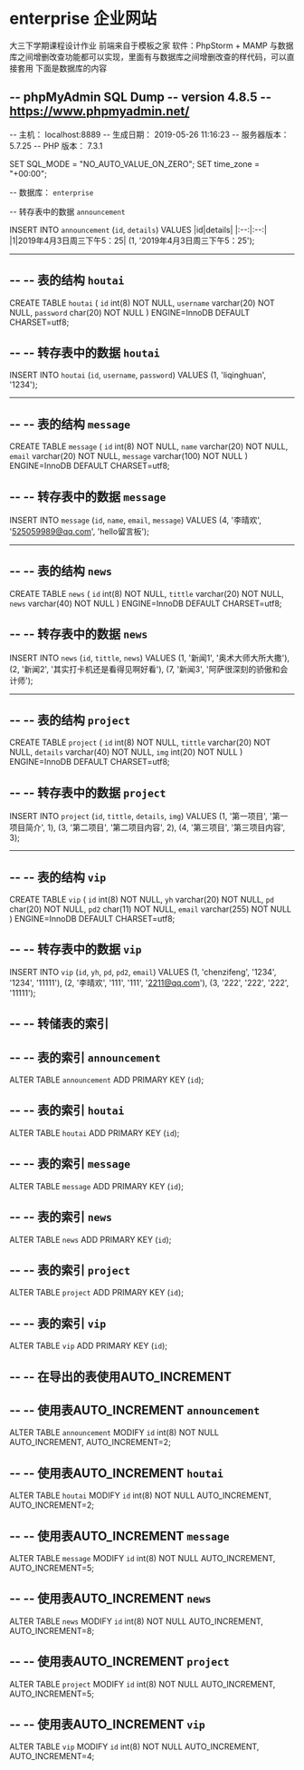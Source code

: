 # enterprise 企业网站
大三下学期课程设计作业
前端来自于模板之家
软件：PhpStorm + MAMP
与数据库之间增删改查功能都可以实现，里面有与数据库之间增删改查的样代码，可以直接套用
下面是数据库的内容

-- phpMyAdmin SQL Dump
-- version 4.8.5
-- https://www.phpmyadmin.net/
--
-- 主机： localhost:8889
-- 生成日期： 2019-05-26 11:16:23
-- 服务器版本： 5.7.25
-- PHP 版本： 7.3.1

SET SQL_MODE = "NO_AUTO_VALUE_ON_ZERO";
SET time_zone = "+00:00";

-- 数据库： `enterprise`

-- 转存表中的数据 `announcement`


INSERT INTO `announcement` (`id`, `details`) VALUES
|id|details|
|:--:|:--:|
|1|2019年4月3日周三下午5：25|
(1, '2019年4月3日周三下午5：25');

-- --------------------------------------------------------

--
-- 表的结构 `houtai`
--

CREATE TABLE `houtai` (
  `id` int(8) NOT NULL,
  `username` varchar(20) NOT NULL,
  `password` char(20) NOT NULL
) ENGINE=InnoDB DEFAULT CHARSET=utf8;

--
-- 转存表中的数据 `houtai`
--

INSERT INTO `houtai` (`id`, `username`, `password`) VALUES
(1, 'liqinghuan', '1234');

-- --------------------------------------------------------

--
-- 表的结构 `message`
--

CREATE TABLE `message` (
  `id` int(8) NOT NULL,
  `name` varchar(20) NOT NULL,
  `email` varchar(20) NOT NULL,
  `message` varchar(100) NOT NULL
) ENGINE=InnoDB DEFAULT CHARSET=utf8;

--
-- 转存表中的数据 `message`
--

INSERT INTO `message` (`id`, `name`, `email`, `message`) VALUES
(4, '李晴欢', '525059989@qq.com', 'hello留言板');

-- --------------------------------------------------------

--
-- 表的结构 `news`
--

CREATE TABLE `news` (
  `id` int(8) NOT NULL,
  `tittle` varchar(20) NOT NULL,
  `news` varchar(40) NOT NULL
) ENGINE=InnoDB DEFAULT CHARSET=utf8;

--
-- 转存表中的数据 `news`
--

INSERT INTO `news` (`id`, `tittle`, `news`) VALUES
(1, '新闻1', '奥术大师大所大撒'),
(2, '新闻2', '其实打卡机还是看得见啊好看'),
(7, '新闻3', '阿萨很深刻的骄傲和会计师');

-- --------------------------------------------------------

--
-- 表的结构 `project`
--

CREATE TABLE `project` (
  `id` int(8) NOT NULL,
  `tittle` varchar(20) NOT NULL,
  `details` varchar(40) NOT NULL,
  `img` int(20) NOT NULL
) ENGINE=InnoDB DEFAULT CHARSET=utf8;

--
-- 转存表中的数据 `project`
--

INSERT INTO `project` (`id`, `tittle`, `details`, `img`) VALUES
(1, '第一项目', '第一项目简介', 1),
(3, '第二项目', '第二项目内容', 2),
(4, '第三项目', '第三项目内容', 3);

-- --------------------------------------------------------

--
-- 表的结构 `vip`
--

CREATE TABLE `vip` (
  `id` int(8) NOT NULL,
  `yh` varchar(20) NOT NULL,
  `pd` char(20) NOT NULL,
  `pd2` char(11) NOT NULL,
  `email` varchar(255) NOT NULL
) ENGINE=InnoDB DEFAULT CHARSET=utf8;

--
-- 转存表中的数据 `vip`
--

INSERT INTO `vip` (`id`, `yh`, `pd`, `pd2`, `email`) VALUES
(1, 'chenzifeng', '1234', '1234', '11111'),
(2, '李晴欢', '111', '111', '2211@qq.com'),
(3, '222', '222', '222', '11111');

--
-- 转储表的索引
--

--
-- 表的索引 `announcement`
--
ALTER TABLE `announcement`
  ADD PRIMARY KEY (`id`);

--
-- 表的索引 `houtai`
--
ALTER TABLE `houtai`
  ADD PRIMARY KEY (`id`);

--
-- 表的索引 `message`
--
ALTER TABLE `message`
  ADD PRIMARY KEY (`id`);

--
-- 表的索引 `news`
--
ALTER TABLE `news`
  ADD PRIMARY KEY (`id`);

--
-- 表的索引 `project`
--
ALTER TABLE `project`
  ADD PRIMARY KEY (`id`);

--
-- 表的索引 `vip`
--
ALTER TABLE `vip`
  ADD PRIMARY KEY (`id`);

--
-- 在导出的表使用AUTO_INCREMENT
--

--
-- 使用表AUTO_INCREMENT `announcement`
--
ALTER TABLE `announcement`
  MODIFY `id` int(8) NOT NULL AUTO_INCREMENT, AUTO_INCREMENT=2;

--
-- 使用表AUTO_INCREMENT `houtai`
--
ALTER TABLE `houtai`
  MODIFY `id` int(8) NOT NULL AUTO_INCREMENT, AUTO_INCREMENT=2;

--
-- 使用表AUTO_INCREMENT `message`
--
ALTER TABLE `message`
  MODIFY `id` int(8) NOT NULL AUTO_INCREMENT, AUTO_INCREMENT=5;

--
-- 使用表AUTO_INCREMENT `news`
--
ALTER TABLE `news`
  MODIFY `id` int(8) NOT NULL AUTO_INCREMENT, AUTO_INCREMENT=8;

--
-- 使用表AUTO_INCREMENT `project`
--
ALTER TABLE `project`
  MODIFY `id` int(8) NOT NULL AUTO_INCREMENT, AUTO_INCREMENT=5;

--
-- 使用表AUTO_INCREMENT `vip`
--
ALTER TABLE `vip`
  MODIFY `id` int(8) NOT NULL AUTO_INCREMENT, AUTO_INCREMENT=4;
